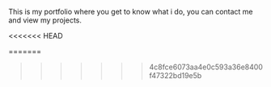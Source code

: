 
This is my portfolio where you get to know what i do, you can contact me and view my projects.

<<<<<<< HEAD

=======
>>>>>>> 4c8fce6073aa4e0c593a36e8400f47322bd19e5b

